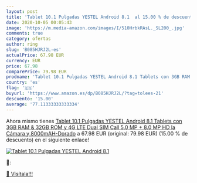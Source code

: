 ```yaml
---
layout: post
title: 'Tablet 10.1 Pulgadas YESTEL Android 8.1  al 15.00 % de descuento'
date: 2020-10-05 00:05:43
image: 'https://m.media-amazon.com/images/I/510HrbkRAsL._SL200_.jpg'
comments: true
category: ofertas
author: ring
slug: 'B085HJRJ2L-es'
actualPrice: 67.98 EUR
currency: EUR
price: 67.98
comparePrice: 79.98 EUR
prodname: 'Tablet 10.1 Pulgadas YESTEL Android 8.1 Tablets con 3GB RAM & 32GB ROM y 4G LTE Dual SIM Call  5.0 MP + 8.0 MP HD la Cámara y 8000mAH-Dorado'
country: 'es'
flag: '🇪🇸'
buyurl: 'https://www.amazon.es/dp/B085HJRJ2L/?tag=tolees-21'
descuento: '15.00'
average: '77.11333333333334'
---
```


Ahora mismo tienes [Tablet 10.1 Pulgadas YESTEL Android 8.1 Tablets con 3GB RAM & 32GB ROM y 4G LTE Dual SIM Call  5.0 MP + 8.0 MP HD la Cámara y 8000mAH-Dorado](https://www.amazon.es/dp/B085HJRJ2L/?tag=tolees-21) a 67.98 EUR (original: 79.98 EUR) (15.00 %  de descuento) en el siguiente enlace!

[![Tablet 10.1 Pulgadas YESTEL Android 8.1 ](https://m.media-amazon.com/images/I/510HrbkRAsL._SL200_.jpg)](https://www.amazon.es/dp/B085HJRJ2L/?tag=tolees-21)

🔎:


[🛒 Visítala!!!](https://www.amazon.es/dp/B085HJRJ2L/?tag=tolees-21)
